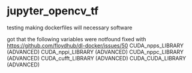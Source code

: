 # jupyter_opencv_tf

testing making dockerfiles will necessary software


got that the following variables were notfound
fixed with https://github.com/floydhub/dl-docker/issues/50
CUDA_npps_LIBRARY (ADVANCED)
CUDA_nppi_LIBRARY (ADVANCED)
CUDA_nppc_LIBRARY (ADVANCED)
CUDA_cufft_LIBRARY (ADVANCED)
CUDA_CUDA_LIBRARY (ADVANCED)